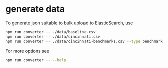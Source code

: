 # generate data

To generate json suitable to bulk upload to ElasticSearch, use

```sh
npm run converter -- ./data/baseline.csv
npm run converter -- ./data/cincinnati.csv
npm run converter -- ./data/cincinnati-benchmarks.csv --type benchmark --index cincinnati
```

For more options see

```sh
npm run converter -- --help
```
